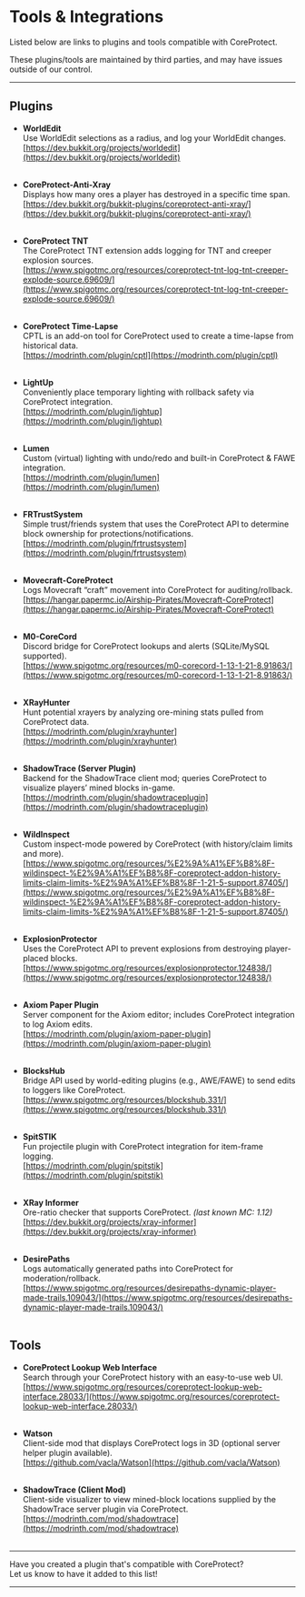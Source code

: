 # Tools & Integrations

Listed below are links to plugins and tools compatible with CoreProtect.

These plugins/tools are maintained by third parties, and may have issues outside of our control.

---

## Plugins

* **WorldEdit**  
Use WorldEdit selections as a radius, and log your WorldEdit changes.  
[https://dev.bukkit.org/projects/worldedit](https://dev.bukkit.org/projects/worldedit)  
&nbsp;

* **CoreProtect-Anti-Xray**  
Displays how many ores a player has destroyed in a specific time span.  
[https://dev.bukkit.org/bukkit-plugins/coreprotect-anti-xray/](https://dev.bukkit.org/bukkit-plugins/coreprotect-anti-xray/)  
&nbsp;

* **CoreProtect TNT**  
The CoreProtect TNT extension adds logging for TNT and creeper explosion sources.  
[https://www.spigotmc.org/resources/coreprotect-tnt-log-tnt-creeper-explode-source.69609/](https://www.spigotmc.org/resources/coreprotect-tnt-log-tnt-creeper-explode-source.69609/)  
&nbsp;

* **CoreProtect Time-Lapse**  
CPTL is an add-on tool for CoreProtect used to create a time-lapse from historical data.  
[https://modrinth.com/plugin/cptl](https://modrinth.com/plugin/cptl)  
&nbsp;

* **LightUp**  
Conveniently place temporary lighting with rollback safety via CoreProtect integration.  
[https://modrinth.com/plugin/lightup](https://modrinth.com/plugin/lightup)  
&nbsp;

* **Lumen**  
Custom (virtual) lighting with undo/redo and built-in CoreProtect & FAWE integration.  
[https://modrinth.com/plugin/lumen](https://modrinth.com/plugin/lumen)  
&nbsp;

* **FRTrustSystem**  
Simple trust/friends system that uses the CoreProtect API to determine block ownership for protections/notifications.  
[https://modrinth.com/plugin/frtrustsystem](https://modrinth.com/plugin/frtrustsystem)  
&nbsp;

* **Movecraft-CoreProtect**  
Logs Movecraft “craft” movement into CoreProtect for auditing/rollback.  
[https://hangar.papermc.io/Airship-Pirates/Movecraft-CoreProtect](https://hangar.papermc.io/Airship-Pirates/Movecraft-CoreProtect)  
&nbsp;

* **M0-CoreCord**  
Discord bridge for CoreProtect lookups and alerts (SQLite/MySQL supported).  
[https://www.spigotmc.org/resources/m0-corecord-1-13-1-21-8.91863/](https://www.spigotmc.org/resources/m0-corecord-1-13-1-21-8.91863/)  
&nbsp;

* **XRayHunter**  
Hunt potential xrayers by analyzing ore-mining stats pulled from CoreProtect data.  
[https://modrinth.com/plugin/xrayhunter](https://modrinth.com/plugin/xrayhunter)  
&nbsp;

* **ShadowTrace (Server Plugin)**  
Backend for the ShadowTrace client mod; queries CoreProtect to visualize players’ mined blocks in-game.  
[https://modrinth.com/plugin/shadowtraceplugin](https://modrinth.com/plugin/shadowtraceplugin)  
&nbsp;

* **WildInspect**  
Custom inspect-mode powered by CoreProtect (with history/claim limits and more).  
[https://www.spigotmc.org/resources/%E2%9A%A1%EF%B8%8F-wildinspect-%E2%9A%A1%EF%B8%8F-coreprotect-addon-history-limits-claim-limits-%E2%9A%A1%EF%B8%8F-1-21-5-support.87405/](https://www.spigotmc.org/resources/%E2%9A%A1%EF%B8%8F-wildinspect-%E2%9A%A1%EF%B8%8F-coreprotect-addon-history-limits-claim-limits-%E2%9A%A1%EF%B8%8F-1-21-5-support.87405/)  
&nbsp;

* **ExplosionProtector**  
Uses the CoreProtect API to prevent explosions from destroying player-placed blocks.  
[https://www.spigotmc.org/resources/explosionprotector.124838/](https://www.spigotmc.org/resources/explosionprotector.124838/)  
&nbsp;

* **Axiom Paper Plugin**  
Server component for the Axiom editor; includes CoreProtect integration to log Axiom edits.  
[https://modrinth.com/plugin/axiom-paper-plugin](https://modrinth.com/plugin/axiom-paper-plugin)  
&nbsp;

* **BlocksHub**  
Bridge API used by world-editing plugins (e.g., AWE/FAWE) to send edits to loggers like CoreProtect.  
[https://www.spigotmc.org/resources/blockshub.331/](https://www.spigotmc.org/resources/blockshub.331/)  
&nbsp;

* **SpitSTIK**  
Fun projectile plugin with CoreProtect integration for item-frame logging.  
[https://modrinth.com/plugin/spitstik](https://modrinth.com/plugin/spitstik)  
&nbsp;

* **XRay Informer**  
Ore-ratio checker that supports CoreProtect. *(last known MC: 1.12)*  
[https://dev.bukkit.org/projects/xray-informer](https://dev.bukkit.org/projects/xray-informer)  
&nbsp;

* **DesirePaths**  
Logs automatically generated paths into CoreProtect for moderation/rollback.  
[https://www.spigotmc.org/resources/desirepaths-dynamic-player-made-trails.109043/](https://www.spigotmc.org/resources/desirepaths-dynamic-player-made-trails.109043/)  
&nbsp;


## Tools

* **CoreProtect Lookup Web Interface**  
Search through your CoreProtect history with an easy-to-use web UI.  
[https://www.spigotmc.org/resources/coreprotect-lookup-web-interface.28033/](https://www.spigotmc.org/resources/coreprotect-lookup-web-interface.28033/)  
&nbsp;

* **Watson**  
Client-side mod that displays CoreProtect logs in 3D (optional server helper plugin available).  
[https://github.com/vacla/Watson](https://github.com/vacla/Watson)  
&nbsp;

* **ShadowTrace (Client Mod)**  
Client-side visualizer to view mined-block locations supplied by the ShadowTrace server plugin via CoreProtect.  
[https://modrinth.com/mod/shadowtrace](https://modrinth.com/mod/shadowtrace)  
&nbsp;


---

Have you created a plugin that's compatible with CoreProtect?  
Let us know to have it added to this list!

---
